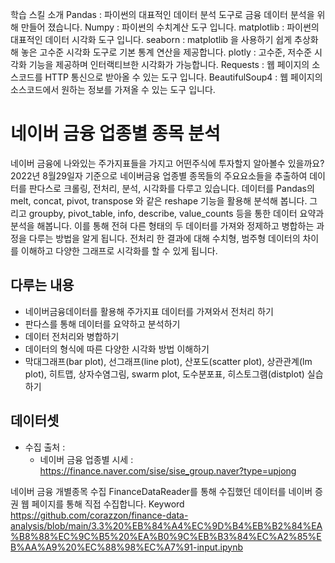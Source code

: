 
학습 스킬 소개
Pandas : 파이썬의 대표적인 데이터 분석 도구로 금융 데이터 분석을 위해 만들어 졌습니다.
Numpy : 파이썬의 수치계산 도구 입니다.
matplotlib : 파이썬의 대표적인 데이터 시각화 도구 입니다.
seaborn : matplotlib 을 사용하기 쉽게 추상화 해 놓은 고수준 시각화 도구로 기본 통계 연산을 제공합니다.
plotly : 고수준, 저수준 시각화 기능을 제공하며 인터랙티브한 시각화가 가능합니다.
Requests : 웹 페이지의 소스코드를 HTTP 통신으로 받아올 수 있는 도구 입니다.
BeautifulSoup4 : 웹 페이지의 소스코드에서 원하는 정보를 가져올 수 있는 도구 입니다.

# 네이버 금융 업종별 종목 분석
네이버 금융에 나와있는 주가지표들을 가지고 어떤주식에 투자할지 알아볼수 있을까요? 
2022년 8월29일자 기준으로 네이버금융 업종별 종목들의 주요요소들을 추출하여
데이터를 판다스로 크롤링, 전처리, 분석, 시각화를 다루고 있습니다.
데이터를 Pandas의 melt, concat, pivot, transpose 와 같은 reshape 기능을 활용해 분석해 봅니다. 그리고 groupby, pivot_table, info, describe, value_counts 등을 통한 데이터 요약과 분석을 해봅니다. 
이를 통해 전혀 다른 형태의 두 데이터를 가져와 정제하고 병합하는 과정을 다루는 방법을 알게 됩니다. 전처리 한 결과에 대해 수치형, 범주형 데이터의 차이를 이해하고 다양한 그래프로 시각화를 할 수 있게 됩니다.



## 다루는 내용
* 네이버금융데이터를 활용해 주가지표 데이터를 가져와서 전처리 하기
* 판다스를 통해 데이터를 요약하고 분석하기
* 데이터 전처리와 병합하기
* 데이터의 형식에 따른 다양한 시각화 방법 이해하기
* 막대그래프(bar plot), 선그래프(line plot), 산포도(scatter plot), 상관관계(lm plot), 히트맵, 상자수염그림, swarm plot, 도수분포표, 히스토그램(distplot) 실습하기


## 데이터셋
* 수집 출처 : 
    * 네이버 금융 업종별 시세 : https://finance.naver.com/sise/sise_group.naver?type=upjong


네이버 금융 개별종목 수집
FinanceDataReader를 통해 수집했던 데이터를 네이버 증권 웹 페이지를 통해 직접 수집합니다.
Keyword
https://github.com/corazzon/finance-data-analysis/blob/main/3.3%20%EB%84%A4%EC%9D%B4%EB%B2%84%EA%B8%88%EC%9C%B5%20%EA%B0%9C%EB%B3%84%EC%A2%85%EB%AA%A9%20%EC%88%98%EC%A7%91-input.ipynb
